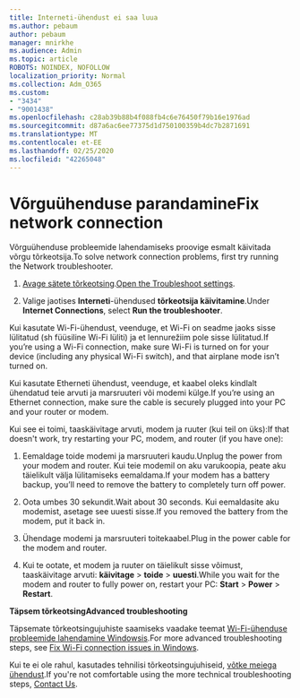 ```yaml
---
title: Interneti-ühendust ei saa luua
ms.author: pebaum
author: pebaum
manager: mnirkhe
ms.audience: Admin
ms.topic: article
ROBOTS: NOINDEX, NOFOLLOW
localization_priority: Normal
ms.collection: Adm_O365
ms.custom:
- "3434"
- "9001438"
ms.openlocfilehash: c28ab39b88b4f088fb4c6e76450f79b16e1976ad
ms.sourcegitcommit: d87a6ac6ee77375d1d750100359b4dc7b2871691
ms.translationtype: MT
ms.contentlocale: et-EE
ms.lasthandoff: 02/25/2020
ms.locfileid: "42265048"
---
```

# <a name="fix-network-connection"></a><span data-ttu-id="ef4e0-102">Võrguühenduse parandamine</span><span class="sxs-lookup"><span data-stu-id="ef4e0-102">Fix network connection</span></span>

<span data-ttu-id="ef4e0-103">Võrguühenduse probleemide lahendamiseks proovige esmalt käivitada võrgu tõrkeotsija.</span><span class="sxs-lookup"><span data-stu-id="ef4e0-103">To solve network connection problems, first try running the Network troubleshooter.</span></span> 

1. <span data-ttu-id="ef4e0-104">[Avage sätete tõrkeotsing](ms-settings:troubleshoot).</span><span class="sxs-lookup"><span data-stu-id="ef4e0-104">[Open the Troubleshoot settings](ms-settings:troubleshoot).</span></span>

2. <span data-ttu-id="ef4e0-105">Valige jaotises **Interneti**-ühendused **tõrkeotsija käivitamine**.</span><span class="sxs-lookup"><span data-stu-id="ef4e0-105">Under **Internet Connections**, select **Run the troubleshooter**.</span></span>

<span data-ttu-id="ef4e0-106">Kui kasutate Wi-Fi-ühendust, veenduge, et Wi-Fi on seadme jaoks sisse lülitatud (sh füüsiline Wi-Fi lüliti) ja et lennurežiim pole sisse lülitatud.</span><span class="sxs-lookup"><span data-stu-id="ef4e0-106">If you’re using a Wi-Fi connection, make sure Wi-Fi is turned on for your device (including any physical Wi-Fi switch), and that airplane mode isn’t turned on.</span></span>

<span data-ttu-id="ef4e0-107">Kui kasutate Etherneti ühendust, veenduge, et kaabel oleks kindlalt ühendatud teie arvuti ja marsruuteri või modemi külge.</span><span class="sxs-lookup"><span data-stu-id="ef4e0-107">If you’re using an Ethernet connection, make sure the cable is securely plugged into your PC and your router or modem.</span></span>

<span data-ttu-id="ef4e0-108">Kui see ei toimi, taaskäivitage arvuti, modem ja ruuter (kui teil on üks):</span><span class="sxs-lookup"><span data-stu-id="ef4e0-108">If that doesn't work, try restarting your PC, modem, and router (if you have one):</span></span>

1. <span data-ttu-id="ef4e0-109">Eemaldage toide modemi ja marsruuteri kaudu.</span><span class="sxs-lookup"><span data-stu-id="ef4e0-109">Unplug the power from your modem and router.</span></span> <span data-ttu-id="ef4e0-110">Kui teie modemil on aku varukoopia, peate aku täielikult välja lülitamiseks eemaldama.</span><span class="sxs-lookup"><span data-stu-id="ef4e0-110">If your modem has a battery backup, you’ll need to remove the battery to completely turn off power.</span></span>

2. <span data-ttu-id="ef4e0-111">Oota umbes 30 sekundit.</span><span class="sxs-lookup"><span data-stu-id="ef4e0-111">Wait about 30 seconds.</span></span> <span data-ttu-id="ef4e0-112">Kui eemaldasite aku modemist, asetage see uuesti sisse.</span><span class="sxs-lookup"><span data-stu-id="ef4e0-112">If you removed the battery from the modem, put it back in.</span></span>

3. <span data-ttu-id="ef4e0-113">Ühendage modemi ja marsruuteri toitekaabel.</span><span class="sxs-lookup"><span data-stu-id="ef4e0-113">Plug in the power cable for the modem and router.</span></span>

4. <span data-ttu-id="ef4e0-114">Kui te ootate, et modem ja ruuter on täielikult sisse võimust, taaskäivitage arvuti: **käivitage** > **toide** > **uuesti**.</span><span class="sxs-lookup"><span data-stu-id="ef4e0-114">While you wait for the modem and router to fully power on, restart your PC: **Start** > **Power** > **Restart**.</span></span>

<span data-ttu-id="ef4e0-115">**Täpsem tõrkeotsing**</span><span class="sxs-lookup"><span data-stu-id="ef4e0-115">**Advanced troubleshooting**</span></span>

<span data-ttu-id="ef4e0-116">Täpsemate tõrkeotsingujuhiste saamiseks vaadake teemat [Wi-Fi-ühenduse probleemide lahendamine Windowsis](https://support.microsoft.com/help/10741?ocid=SMC10741%2F).</span><span class="sxs-lookup"><span data-stu-id="ef4e0-116">For more advanced troubleshooting steps, see [Fix Wi-Fi connection issues in Windows](https://support.microsoft.com/help/10741?ocid=SMC10741%2F).</span></span> 

<span data-ttu-id="ef4e0-117">Kui te ei ole rahul, kasutades tehnilisi tõrkeotsingujuhiseid, [võtke meiega ühendust](https://support.microsoft.com/contactus).</span><span class="sxs-lookup"><span data-stu-id="ef4e0-117">If you're not comfortable using the more technical troubleshooting steps, [Contact Us](https://support.microsoft.com/contactus).</span></span>
